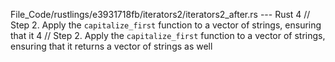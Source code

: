 File_Code/rustlings/e3931718fb/iterators2/iterators2_after.rs --- Rust
4 // Step 2. Apply the `capitalize_first` function to a vector of strings, ensuring that it                                                                  4 // Step 2. Apply the `capitalize_first` function to a vector of strings, ensuring that it returns a vector of strings as well

